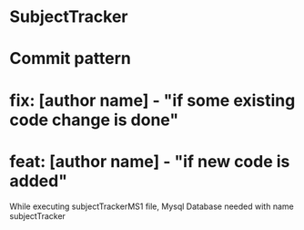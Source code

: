 # SubjectTracker

# Commit pattern

# fix: [author name] - "if some existing code change is done"
# feat: [author name] - "if new code is added"

While executing subjectTrackerMS1 file, Mysql Database needed with name subjectTracker